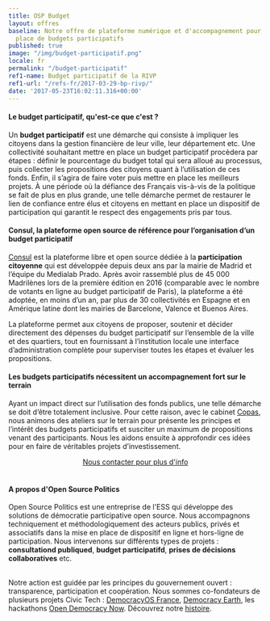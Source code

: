 ```yaml
---
title: OSP Budget
layout: offres
baseline: Notre offre de plateforme numérique et d'accompagnement pour la mise en
  place de budgets participatifs
published: true
image: "/img/budget-participatif.png"
locale: fr
permalink: "/budget-participatif"
ref1-name: Budget participatif de la RIVP
ref1-url: "/refs-fr/2017-03-29-bp-rivp/"
date: '2017-05-23T16:02:11.316+00:00'
---
```

#### Le budget participatif, qu'est-ce que c'est ?

Un **budget participatif** est une démarche qui consiste à impliquer les citoyens dans la gestion financière de leur ville, leur département etc. Une collectivité souhaitant mettre en place un budget participatif procèdera par étapes : définir le pourcentage du budget total qui sera alloué au processus, puis collecter les propositions des citoyens quant à l’utilisation de ces fonds. Enfin, il s’agira de faire voter puis mettre en place les meilleurs projets. À une période où la défiance des Français vis-à-vis de la politique se fait de plus en plus grande, une telle démarche permet de restaurer le lien de confiance entre élus et citoyens en mettant en place un dispositif de participation qui garantit le respect des engagements pris par tous.

#### Consul, la plateforme open source de référence pour l’organisation d’un budget participatif

[Consul](http://decide.es/en) est la plateforme libre et open source dédiée à la **participation citoyenne** qui est développée depuis deux ans par la mairie de Madrid et l’équipe du Medialab Prado. Après avoir rassemblé plus de 45 000 Madrilènes lors de la première édition en 2016 (comparable avec le nombre de votants en ligne au budget participatif de Paris), la plateforme a été adoptée, en moins d’un an, par plus de 30 collectivités en Espagne et en Amérique latine dont les mairies de Barcelone, Valence et Buenos Aires.

La plateforme permet aux citoyens de proposer, soutenir et décider directement des dépenses du budget participatif sur l’ensemble de la ville et des quartiers, tout en fournissant à l’institution locale une interface d’administration complète pour superviser toutes les étapes et évaluer les propositions.

#### Les budgets participatifs nécessitent un accompagnement fort sur le terrain

Ayant un impact direct sur l’utilisation des fonds publics, une telle démarche se doit d’être totalement inclusive. Pour cette raison, avec le cabinet  [Copas](http://copas.coop/), nous animons des ateliers sur le terrain pour présente les principes et l’intérêt des budgets participatifs et susciter un maximum de propositions venant des participants. Nous les aidons ensuite à approfondir ces idées pour en faire de véritables projets d’investissement.
<center><a href="{{ site.baseurl }}/fr/accueil#contact" class="btn btn-primary">Nous contacter pour plus d'info</a></center>

<br>


<div class="well">
<h4>A propos d'Open Source Politics</h4>

Open Source Politics est une entreprise de l'ESS qui développe des solutions de démocratie participative open source. Nous accompagnons techniquement et méthodologiquement des acteurs publics, privés et associatifs dans la mise en place de dispositif en ligne et hors-ligne de participation. Nous intervenons sur différents types de projets : <b>consultationd publiqued</b>, <b>budget participatifd</b>, <b>prises de décisions collaboratives</b> etc.

<br>
Notre action est guidée par les principes du gouvernement ouvert : transparence, participation et coopération. Nous sommes co-fondateurs de plusieurs projets Civic Tech : <a href="http://democracyos.eu" target="blank">DemocracyOS France</a>, <a href="http://democracy.earth" target="blank">Democracy Earth</a>, les hackathons <a href="http://opendemocracynow.net" target="blank">Open Democracy Now</a>. Découvrez notre <a href="https://medium.com/open-source-politics/notre-histoire-c61bbec90334#.bmus5b392" target="blank">histoire</a>.
</div>